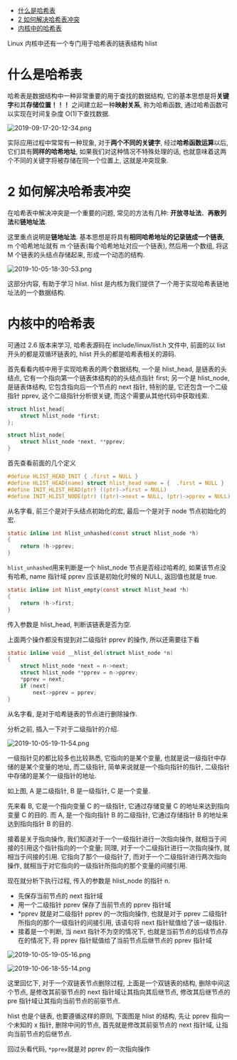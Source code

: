 
<!-- @import "[TOC]" {cmd="toc" depthFrom=1 depthTo=6 orderedList=false} -->

<!-- code_chunk_output -->

- [什么是哈希表](#什么是哈希表)
- [2 如何解决哈希表冲突](#2-如何解决哈希表冲突)
- [内核中的哈希表](#内核中的哈希表)

<!-- /code_chunk_output -->

Linux 内核中还有一个专门用于哈希表的链表结构 hlist

# 什么是哈希表

哈希表是数据结构中一种非常重要的用于查找的数据结构, 它的基本思想是将**关键字**和其**存储位置！！！** 之间建立起一种**映射关系**, 称为哈希函数, 通过哈希函数可以实现在时间复杂度 O(1)下查找数据.

![2019-09-17-20-12-34.png](./images/2019-09-17-20-12-34.png)

实际应用过程中常常有一种现象, 对于**两个不同的关键字**, 经过**哈希函数运算**以后, 它们具有**同样的哈希地址**, 如果我们对这种情况不特殊处理的话, 也就意味着这两个不同的关键字将被存储在同一个位置上, 这就是冲突现象.

# 2 如何解决哈希表冲突

在哈希表中解决冲突是一个重要的问题, 常见的方法有几种: **开放寻址法**、**再散列法**和**链地址法**.

这里重点说明是**链地址法**. 基本思想是将具有**相同哈希地址的记录链成一个链表**, m 个哈希地址就有 m 个链表(每个哈希地址对应一个链表), 然后用一个数组, 将这 M 个链表的头结点存储起来, 形成一个动态的结构.

![2019-10-05-18-30-53.png](./images/2019-10-05-18-30-53.png)

这部分内容, 有助于学习 hlist. hlist 是内核为我们提供了一个用于实现哈希表链地址法的一个数据结构.

# 内核中的哈希表

可通过 2.6 版本来学习, 哈希表源码在 include/linux/list.h 文件中, 前面的以 list 开头的都是双循环链表的, hlist 开头的都是哈希表相关的源码.

首先看看内核中用于实现哈希表的两个数据结构, 一个是 hlist_head, 是链表的头结点, 它有一个指向第一个链表体结构的的头结点指针 first; 另一个是 hlist_node, 是链表体结构, 它包含指向后一个节点的 next 指针, 特别的是, 它还包含一个二级指针 pprev, 这个二级指针分析很关键, 而这个需要从其他代码中获取线索.

```c
struct hlist_head{
    struct hlist_node *first;
};

struct hlist_node{
    struct hlist_node *next, **pprev;
}
```

首先查看前面的几个定义

```c
#define HLIST_HEAD_INIT { .first = NULL }
#define HLIST_HEAD(name) struct hlist_head name = {  .first = NULL }
#define INIT_HLIST_HEAD(ptr) ((ptr)->first = NULL)
#define INIT_HLIST_NODE(ptr) ((ptr)->next = NULL, (ptr)->pprev = NULL)
```

从名字看, 前三个是对于头结点初始化的宏, 最后一个是对于 node 节点初始化的宏.


```c
static inline int hlist_unhashed(const struct hlist_node *h)
{
	return !h->pprev;
}
```

`hlist_unhashed`用来判断是一个 hlist_node 节点是否经过哈希的, 如果该节点没有哈希, name 指针域 pprev 应该是初始化时候的 NULL, 返回值也就是 true.

```c
static inline int hlist_empty(const struct hlist_head *h)
{
	return !h->first;
}
```

传入参数是 hlist_head, 判断该链表是否为空.

上面两个操作都没有提到对二级指针 pprev 的操作, 所以还需要往下看

```c
static inline void __hlist_del(struct hlist_node *n)
{
	struct hlist_node *next = n->next;
	struct hlist_node **pprev = n->pprev;
	*pprev = next;
	if (next)
		next->pprev = pprev;
}
```

从名字看, 是对于哈希链表的节点进行删除操作.

分析之前, 插入一下对于二级指针的介绍.

![2019-10-05-19-11-54.png](./images/2019-10-05-19-11-54.png)

一级指针见的都比较多也比较熟悉, 它指向的是某个变量, 也就是说一级指针中存储的是某个变量的地址, 而二级指针, 简单来说就是一个指向指针的指针, 二级指针中存储的是某个一级指针的地址.

如上图, A 是二级指针, B 是一级指针, C 是一个变量.

先来看 B, 它是一个指向变量 C 的一级指针, 它通过存储变量 C 的地址来达到指向变量 C 的目的. 而 A, 是一个指向指针 B 的二级指针, 它通过存储指针 B 的地址来达到指向指针 B 的目的.

接着是关于指向操作, 我们知道对于一个一级指针进行一次指向操作, 就相当于间接的引用这个指针指向的一个变量; 同理, 对于一个二级指针进行一次指向操作, 就相当于间接的引用. 它指向了那个一级指针了, 而对于一个二级指针进行两次指向操作, 就相当于对它指向的一级指针所指向的那个变量的间接引用.


现在就分析下执行过程, 传入的参数是 hlist_node 的指针 n.

* 先保存当前节点的 next 指针域
* 用一个二级指针 pprev 保存了当前节点的 pprev 指针域
* \*pprev 就是对二级指针 pprev 的一次指向操作, 也就是对于 pprev 二级指针所指向的那个一级指针的间接引用, 该语句将 next 指针赋值给了该一级指针.
* 接着是一个判断, 当 next 指针不为空的情况下, 也就是当前节点的后续节点存在的情况下, 将 pprev 指针赋值给了当前节点后继节点的 pprev 指针域

![2019-10-05-19-05-16.png](./images/2019-10-05-19-05-16.png)

![2019-10-06-18-55-14.png](./images/2019-10-06-18-55-14.png)

这里回忆下, 对于一个双链表节点删除过程, 上面是一个双链表的结构, 删除中间这个节点, 是修改其前驱节点的 next 指针域让其指向其后继节点, 修改其后继节点的 pre 指针域让其指向当前节点的前驱节点.

hlist 也是个链表, 也要遵循这样的原则, 下面图是 hlist 的结构, 先让 pprev 指向一个未知的 x 指针, 删除中间的节点, 首先就是修改其前驱节点的 next 指针域, 让指向当前节点的后继节点.

回过头看代码, `*pprev`就是对 pprev 的一次指向操作